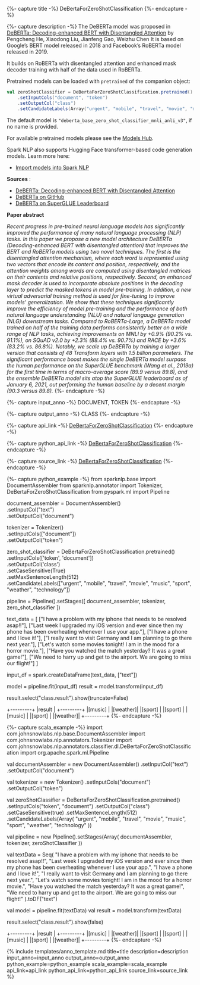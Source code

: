 {%- capture title -%}
DeBertaForZeroShotClassification
{%- endcapture -%}

{%- capture description -%}
The DeBERTa model was proposed in [DeBERTa: Decoding-enhanced BERT with Disentangled Attention](https://huggingface.co/papers/2006.03654) by Pengcheng He, Xiaodong Liu, Jianfeng Gao, Weizhu Chen It is based on Google’s BERT model released in 2018 and Facebook’s RoBERTa model released in 2019.

It builds on RoBERTa with disentangled attention and enhanced mask decoder training with half of the data used in RoBERTa.

Pretrained models can be loaded with `pretrained` of the companion object:
```scala
val zeroShotClassifier = DeBertaForZeroShotClassification.pretrained()
    .setInputCols("document", "token")
    .setOutputCol("class")
    .setCandidateLabels(Array("urgent", "mobile", "travel", "movie", "music", "sport", "weather", "technology"))
```
The default model is `"deberta_base_zero_shot_classifier_mnli_anli_v3"`, if no name is provided.

For available pretrained models please see the [Models Hub](https://sparknlp.org/models?annotator=DeBertaForZeroShotClassification).

Spark NLP also supports Hugging Face transformer-based code generation models. Learn more here:  
- [Import models into Spark NLP](https://github.com/JohnSnowLabs/spark-nlp/discussions/5669)

**Sources** :

- [DeBERTa: Decoding-enhanced BERT with Disentangled Attention](https://huggingface.co/papers/2006.03654)  
- [DeBERTa on GitHub](https://github.com/microsoft/DeBERTa)   
- [DeBERTa on SuperGLUE Leaderboard](https://super.gluebenchmark.com/leaderboard)

**Paper abstract**

*Recent progress in pre-trained neural language models has significantly improved the performance of many natural language processing (NLP) tasks. In this paper we propose a new model architecture DeBERTa (Decoding-enhanced BERT with disentangled attention) that improves the BERT and RoBERTa models using two novel techniques. The first is the disentangled attention mechanism, where each word is represented using two vectors that encode its content and position, respectively, and the attention weights among words are computed using disentangled matrices on their contents and relative positions, respectively. Second, an enhanced mask decoder is used to incorporate absolute positions in the decoding layer to predict the masked tokens in model pre-training. In addition, a new virtual adversarial training method is used for fine-tuning to improve models' generalization. We show that these techniques significantly improve the efficiency of model pre-training and the performance of both natural language understanding (NLU) and natural langauge generation (NLG) downstream tasks. Compared to RoBERTa-Large, a DeBERTa model trained on half of the training data performs consistently better on a wide range of NLP tasks, achieving improvements on MNLI by +0.9% (90.2% vs. 91.1%), on SQuAD v2.0 by +2.3% (88.4% vs. 90.7%) and RACE by +3.6% (83.2% vs. 86.8%). Notably, we scale up DeBERTa by training a larger version that consists of 48 Transform layers with 1.5 billion parameters. The significant performance boost makes the single DeBERTa model surpass the human performance on the SuperGLUE benchmark (Wang et al., 2019a) for the first time in terms of macro-average score (89.9 versus 89.8), and the ensemble DeBERTa model sits atop the SuperGLUE leaderboard as of January 6, 2021, out performing the human baseline by a decent margin (90.3 versus 89.8).*
{%- endcapture -%}

{%- capture input_anno -%}
DOCUMENT, TOKEN
{%- endcapture -%}

{%- capture output_anno -%}
CLASS
{%- endcapture -%}

{%- capture api_link -%}
[DeBertaForZeroShotClassification](/api/com/johnsnowlabs/nlp/annotators/classifier/dl/DeBertaForZeroShotClassification.html)
{%- endcapture -%}

{%- capture python_api_link -%}
[DeBertaForZeroShotClassification](/api/python/reference/autosummary/sparknlp/annotator/classifier_dl/deberta_for_zero_shot_classification/index.html)
{%- endcapture -%}

{%- capture source_link -%}
[DeBertaForZeroShotClassification](https://github.com/JohnSnowLabs/spark-nlp/blob/master/src/main/scala/com/johnsnowlabs/nlp/annotators/classifier/dl/DeBertaForZeroShotClassification.scala)
{%- endcapture -%}

{%- capture python_example -%}
from sparknlp.base import DocumentAssembler
from sparknlp.annotator import Tokenizer, DeBertaForZeroShotClassification
from pyspark.ml import Pipeline

document_assembler = DocumentAssembler() \
    .setInputCol("text") \
    .setOutputCol("document")

tokenizer = Tokenizer() \
    .setInputCols(["document"]) \
    .setOutputCol("token")

zero_shot_classifier = DeBertaForZeroShotClassification.pretrained() \
    .setInputCols(['token', 'document']) \
    .setOutputCol('class') \
    .setCaseSensitive(True) \
    .setMaxSentenceLength(512) \
    .setCandidateLabels(["urgent", "mobile", "travel", "movie", "music", "sport", "weather", "technology"])

pipeline = Pipeline().setStages([
    document_assembler,
    tokenizer,
    zero_shot_classifier
])

text_data = [
    ["I have a problem with my iphone that needs to be resolved asap!!"],
    ["Last week I upgraded my iOS version and ever since then my phone has been overheating whenever I use your app."],
    ["I have a phone and I love it!"],
    ["I really want to visit Germany and I am planning to go there next year."],
    ["Let's watch some movies tonight! I am in the mood for a horror movie."],
    ["Have you watched the match yesterday? It was a great game!"],
    ["We need to harry up and get to the airport. We are going to miss our flight!"]
]

input_df = spark.createDataFrame(text_data, ["text"])

model = pipeline.fit(input_df)
result = model.transform(input_df)

result.select("class.result").show(truncate=False)

+---------+
|result   |
+---------+
|[music]  |
|[weather]|
|[sport]  |
|[sport]  |
|[music]  |
|[sport]  |
|[weather]|
+---------+
{%- endcapture -%}

{%- capture scala_example -%}
import com.johnsnowlabs.nlp.base.DocumentAssembler
import com.johnsnowlabs.nlp.annotators.Tokenizer
import com.johnsnowlabs.nlp.annotators.classifier.dl.DeBertaForZeroShotClassification
import org.apache.spark.ml.Pipeline

val documentAssembler = new DocumentAssembler()
  .setInputCol("text")
  .setOutputCol("document")

val tokenizer = new Tokenizer()
  .setInputCols("document")
  .setOutputCol("token")

val zeroShotClassifier = DeBertaForZeroShotClassification.pretrained()
  .setInputCols("token", "document")
  .setOutputCol("class")
  .setCaseSensitive(true)
  .setMaxSentenceLength(512)
  .setCandidateLabels(Array(
    "urgent", "mobile", "travel", "movie", "music", "sport", "weather", "technology"
  ))

val pipeline = new Pipeline().setStages(Array(
  documentAssembler,
  tokenizer,
  zeroShotClassifier
))

val textData = Seq(
  "I have a problem with my iphone that needs to be resolved asap!!",
  "Last week I upgraded my iOS version and ever since then my phone has been overheating whenever I use your app.",
  "I have a phone and I love it!",
  "I really want to visit Germany and I am planning to go there next year.",
  "Let's watch some movies tonight! I am in the mood for a horror movie.",
  "Have you watched the match yesterday? It was a great game!",
  "We need to harry up and get to the airport. We are going to miss our flight!"
).toDF("text")

val model = pipeline.fit(textData)
val result = model.transform(textData)

result.select("class.result").show(false)

+---------+
|result   |
+---------+
|[music]  |
|[weather]|
|[sport]  |
|[sport]  |
|[music]  |
|[sport]  |
|[weather]|
+---------+
{%- endcapture -%}

{% include templates/anno_template.md
title=title
description=description
input_anno=input_anno
output_anno=output_anno
python_example=python_example
scala_example=scala_example
api_link=api_link
python_api_link=python_api_link
source_link=source_link
%}